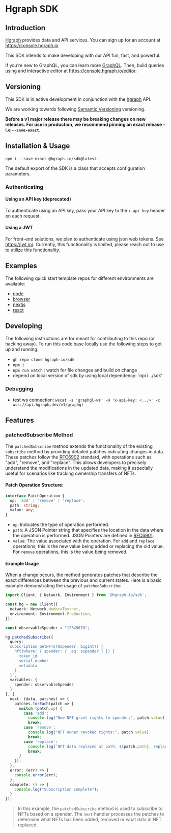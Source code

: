 # Hgraph SDK

## Introduction

[Hgraph](https://hgraph.io) provides data and API services. You can sign up for
an account at <https://console.hgraph.io>

This SDK intends to make developing with our API fun, fast, and powerful.

If you’re new to GraphQL, you can learn more [GraphQL](https://graphql.org/).
Then, build queries using and interactive editor at
<https://console.hgraph.io/editor>.

## Versioning

This SDK is in active development in conjunction with the
[hgraph](https://hgraph.io) API.

We are working towards following [Semantic Versioning](https://semver.org)
versioning.

**Before a v1 major release there may be breaking changes on new releases. For
use in production, we recommend pinning an exact release - i.e `--save-exact`.**

## Installation & Usage

`npm i --save-exact @hgraph.io/sdk@latest`.

The default export of the SDK is a class that accepts configuration parameters.

### Authenticating

#### Using an API key (deprecated)

To authenticate using an API key, pass your API key to the `x-api-key` header on
each request.

#### Using a JWT

For front-end solutions, we plan to authenticate using json web tokens. See
<https://jwt.io/>. Currently, this functionality is limited, please reach out to
use to utilize this functionality.

## Examples

The following quick start template repos for different environments are
available:

- [node](https://github.com/hgraph-io/nodejs-template)
- [browser](https://github.com/hgraph-io/browser-template)
- [nextjs](https://github.com/hgraph-io/nextjs-template)
- [react](https://github.com/hgraph-io/react-template)

## Developing

The following instructions are for meant for contributing to this repo (or
hacking away). To run this code base locally use the following steps to get up
and running.

- `gh repo clone hgraph-io/sdk`
- `npm i`
- `npm run watch` : watch for file changes and build on change
- depend on local version of sdk by using local dependency: `npi i ../sdk'

### Debugging

- test ws connection:
  `wscat -s 'graphql-ws' -H 'x-api-key: <...>' -c wss://api.hgraph.dev/v1/graphql`

## Features

### patchedSubscribe Method

The `patchedSubscribe` method extends the functionality of the existing `subscribe` method by providing detailed patches indicating changes in data. These patches follow the [RFC6902](https://datatracker.ietf.org/doc/html/rfc6902) standard, with operations such as "add", "remove", and "replace". This allows developers to precisely understand the modifications in the updated data, making it especially useful for scenarios like tracking ownership transfers of NFTs.


#### Patch Operation Structure:

```ts
interface PatchOperation {
  op: 'add' | 'remove' | 'replace';
  path: string;
  value: any;
}
```

- `op`: Indicates the type of operation performed.
- `path`: A JSON Pointer string that specifies the location in the data where the operation is performed. JSON Pointers are defined in [RFC6901](https://datatracker.ietf.org/doc/html/rfc6901).
- `value`: The value associated with the operation. For `add` and `replace` operations, this is the new value being added or replacing the old value. For `remove` operations, this is the value being removed.

#### Example Usage

When a change occurs, the method generates patches that describe the exact differences between the previous and current states. Here is a basic example demonstrating the usage of `patchedSubscribe`:

```ts
import Client, { Network, Environment } from '@hgraph.io/sdk';

const hg = new Client({
  network: Network.HederaTestnet,
  environment: Environment.Production,
});

const observableSpender = "12345678";

hg.patchedSubscribe({
  query: `
  subscription GetNFTs($spender: bigint!) {
    nft(where: { spender: { _eq: $spender } }) {
      token_id
      serial_number
      metadata
    }
  }`,
  variables: {
    spender: observableSpender
  }
}, {
  next: (data, patches) => {
    patches.forEach(patch => {
      switch (patch.op) {
        case 'add':
          console.log("New NFT grant rights to spender:", patch.value);
          break;
        case 'remove':
          console.log("NFT owner revoked rights:", patch.value);
          break;
        case 'replace':
          console.log(`NFT data replaced at path: ${patch.path}, replaced value:`, patch.value);
          break;
      }
    });
  },
  error: (err) => {
    console.error(err);
  },
  complete: () => {
    console.log("Subscription complete");
  }
});
```

> In this example, the `patchedSubscribe` method is used to subscribe to NFTs based on a spender. The `next` handler processes the patches to determine what NFTs has been added, removed or what data in NFT replaced.
